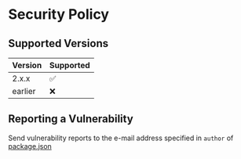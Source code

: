 # Security Policy

## Supported Versions

| Version | Supported          |
| ------- | ------------------ |
| 2.x.x   | :white_check_mark: |
| earlier | :x:                |

## Reporting a Vulnerability

Send vulnerability reports to the e-mail address specified in `author` of [package.json](package.json)
